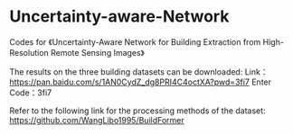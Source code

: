 # Uncertainty-aware-Network
Codes for 《Uncertainty-Aware Network for Building Extraction from
High-Resolution Remote Sensing Images》

The results on the three building datasets can be downloaded:
Link：https://pan.baidu.com/s/1AN0CydZ_dg8PRI4C4octXA?pwd=3fi7 
Enter Code：3fi7 

Refer to the following link for the processing methods of the dataset:
https://github.com/WangLibo1995/BuildFormer
